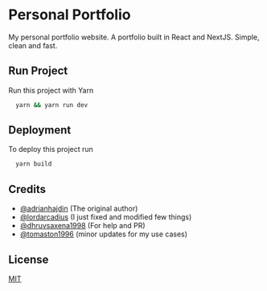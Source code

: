 
# Personal Portfolio

My personal portfolio website. A portfolio built in React and NextJS. Simple, clean and fast.

## Run Project 

Run this project with Yarn

```bash 
  yarn && yarn run dev
```
    
## Deployment

To deploy this project run

```bash
  yarn build
```
  
## Credits

- [@adrianhajdin](https://github.com/adrianhajdin) (The original author)
- [@lordarcadius](https://github.com/lordarcadius) (I just fixed and modified few things)
- [@dhruvsaxena1998](https://github.com/dhruvsaxena1998) (For help and PR)
- [@tomaston1996](https://github.com/TomAston1996) (minor updates for my use cases)

  
## License

[MIT](https://github.com/lordarcadius/portfolio/blob/master/LICENSE)

  
